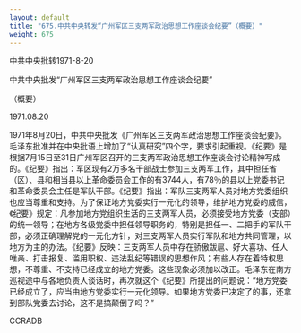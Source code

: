 ```yaml
---
layout: default
title: "675.中共中央转发“广州军区三支两军政治思想工作座谈会纪要”（概要）"
weight: 675
---
```


中共中央批转1971-8-20

中共中央批发“广州军区三支两军政治思想工作座谈会纪要”

（概要）

1971.08.20

1971年8月20日，中共中央批发《广州军区三支两军政治思想工作座谈会纪要》。毛泽东批准并在中央批语上增加了“认真研究”四个字，要求引起重视。《纪要》是根据7月15日至31日广州军区召开的三支两军政治思想工作座谈会讨论精神写成的。《纪要》指出：军区现有2万多名干部战士参加三支两军工作，其中担任省（区）、县和相当县以上革命委员会工作的有3744人，有78％的县以上党委书记和革命委员会主任是军队干部。《纪要》指出：军队三支两军人员对地方党委组织也应当尊重和支持。为了保证地方党委实行一元化的领导，维护地方党委的威信，《纪要》规定：凡参加地方党组织生活的三支两军人员，必须接受地方党委（支部）的统一领导；在地方各级党委中担任领导职务的，特别是担任一、二把手的军队干部，必须正确理解党的一元化方针，对三支两军人员实行军队和地方共同管理，以地方为主的办法。《纪要》反映：三支两军人员中存在骄傲跋扈、好大喜功、任人唯亲、打击报复、滥用职权、违法乱纪等错误的思想作风；有些人存在着特权思想，不尊重、不支持已经成立的地方党委。这些现象必须加以改正。毛泽东在南方巡视途中与各地负责人谈话时，再次就这个《纪要》所提出的问题说：“地方党委已经成立了，应当由地方党委实行一元化领导。如果地方党委已决定了的事，还拿到部队党委去讨论，这不是搞颠倒了吗？”

CCRADB


